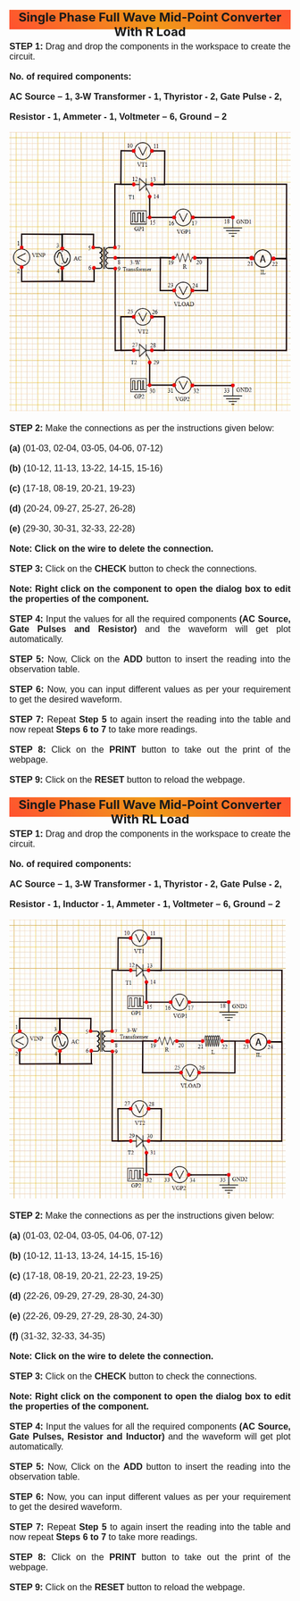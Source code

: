 
<p style="background-image: linear-gradient( 45deg, #ff512f 0%, #f09819 51%, #ff512f 100% );text-align:center;height: 31px; font-size: 22px; font-weight: bold;padding-bottom: 4px;"> Single Phase Full Wave Mid-Point Converter With R Load </p>

<div style="font-family: 'Nunito Sans', sans-serif; font-size: 16px;text-align: justify;">
<b>STEP 1:</b> Drag and drop the components in the workspace to create the circuit.<br /><br />
<b>No. of required components: </b><br /><br />
<b>AC Source – 1, 3-W Transformer - 1, Thyristor - 2, Gate Pulse - 2,</b><br /><br />
<b> Resistor - 1, Ammeter - 1, Voltmeter – 6, Ground – 2 </b><br />  <br />
<img src="images\Rload.jpg" height="500px" alt=""></br></br>
<b>STEP 2:</b> Make the connections as per the instructions given below:<br /><br />
<b>(a)</b> (01-03, 02-04, 03-05, 04-06, 07-12)<br /><br />
<b>(b)</b> (10-12, 11-13, 13-22, 14-15, 15-16)<br /><br />
<b>(c)</b> (17-18, 08-19, 20-21, 19-23)<br /><br />
<b>(d)</b> (20-24, 09-27, 25-27, 26-28)<br /><br />
<b>(e)</b> (29-30, 30-31, 32-33, 22-28)<br /><br />
<b>Note: Click on the wire to delete the connection.</b><br /><br />
<b>STEP 3:</b> Click on the <b>CHECK</b> button to check the connections.<br /><br />
<b>Note: Right click on the component to open the dialog box to edit the properties of the component.</b><br /><br />
<b>STEP 4:</b> Input the values for all the required components <b>(AC Source, Gate Pulses and Resistor)</b> and the waveform will get plot automatically.<br /><br />
<b>STEP 5:</b> Now, Click on the <b>ADD</b> button to insert the reading into the observation table.<br /><br />
<b>STEP 6:</b> Now, you can input different values as per your requirement to get the desired waveform.<br /><br />
<b>STEP 7:</b> Repeat <b>Step 5</b> to again insert the reading into the table and now repeat <b>Steps 6 to 7</b> to take more readings.<br /><br />
<b>STEP 8:</b> Click on the <b>PRINT</b> button to take out the print of the webpage.<br /><br />
<b>STEP 9:</b> Click on the <b>RESET</b> button to reload the webpage.</br></div>

<p style="background-image: linear-gradient( 45deg, #ff512f 0%, #f09819 51%, #ff512f 100% );text-align:center;height: 31px; font-size: 22px; font-weight: bold;padding-bottom: 4px;"> Single Phase Full Wave Mid-Point Converter With RL Load </p>

<div style="font-family: 'Nunito Sans', sans-serif; font-size: 16px;text-align: justify;">
<b>STEP 1:</b> Drag and drop the components in the workspace to create the circuit.<br /><br />
<b>No. of required components: </b><br /><br />
<b>AC Source – 1, 3-W Transformer - 1, Thyristor - 2, Gate Pulse - 2,</b><br /><br />
<b>Resistor - 1, Inductor - 1, Ammeter - 1, Voltmeter – 6, Ground – 2 </b><br />  <br />
<img src="images\Rlload.jpg" height="500px" alt=""></br></br>
<b>STEP 2:</b> Make the connections as per the instructions given below:<br /><br />
<b>(a)</b> (01-03, 02-04, 03-05, 04-06, 07-12)<br /><br />
<b>(b)</b> (10-12, 11-13, 13-24, 14-15, 15-16)<br /><br />
<b>(c)</b> (17-18, 08-19, 20-21, 22-23, 19-25)<br /><br />
<b>(d)</b> (22-26, 09-29, 27-29, 28-30, 24-30)<br /><br />
<b>(e)</b> (22-26, 09-29, 27-29, 28-30, 24-30)<br /><br />
<b>(f)</b> (31-32, 32-33, 34-35)<br /><br />
<b>Note: Click on the wire to delete the connection.</b><br /><br />
<b>STEP 3:</b> Click on the <b>CHECK</b> button to check the connections.<br /><br />
<b>Note: Right click on the component to open the dialog box to edit the properties of the component.</b><br /><br />
<b>STEP 4:</b> Input the values for all the required components <b>(AC Source, Gate Pulses, Resistor and Inductor)</b> and the waveform will get plot automatically.<br /><br />
<b>STEP 5:</b> Now, Click on the <b>ADD</b> button to insert the reading into the observation table.<br /><br />
<b>STEP 6:</b> Now, you can input different values as per your requirement to get the desired waveform.<br /><br />
<b>STEP 7:</b> Repeat <b>Step 5</b> to again insert the reading into the table and now repeat <b>Steps 6 to 7</b> to take more readings.<br /><br />
<b>STEP 8:</b> Click on the <b>PRINT</b> button to take out the print of the webpage.<br /><br />
<b>STEP 9:</b> Click on the <b>RESET</b> button to reload the webpage.</br></div>

